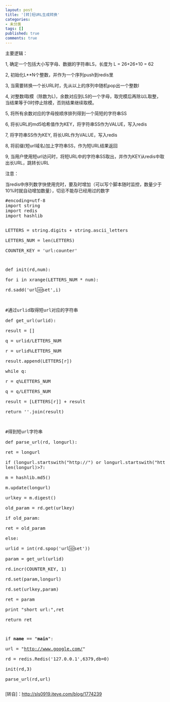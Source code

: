 ```yaml
---
layout: post
title: '[转]短URL生成转换'
categories:
- 未分类
tags: []
published: true
comments: true
---
```

<p>主要逻辑：</p>

<p>1, 确定一个包括大小写字母、数据的字符串LS，长度为 L = 26+26+10 = 62</p>

<p>2, 初始化L**N个整数，并作为一个序列push到redis里</p>

<p>3, 当需要转换一个长URL时，先从以上的序列中随机pop出一个整数I</p>

<p>4, 对整数I取模（除数为L)，余数对应到LS的一个字母，取完模后再除以L取整，当结果等于0时停止除模，否则结果继续取模。</p>

<p>5, 将所有余数对应的字母按顺序排列得到一个简短的字符串SS</p>

<p>6, 将长URL的md5哈希值作为KEY，将字符串SS作为VALUE，写入redis</p>

<p>7, 将字符串SS作为KEY, 将长URL作为VALUE，写入redis</p>

<p>8, 将前缀(短url域名)加上字符串SS，作为短URL结果返回</p>

<p>9, 当用户使用短url访问时，将短URL中的字符串SS取出，并作为KEY从redis中取出长URL，跳转长URL</p>

<p>注意：</p>

<p>当redis中序列数字快使用完时，要及时增加（可以写个脚本随时监控，数量少于10%时就自动增加数量），切忌不能存已经用过的数字</p>

<p><pre lang="Python" colla="+">
#encoding=utf-8  
import string  
import redis  
import hashlib  
  
LETTERS = string.digits + string.ascii_letters  
LETTERS_NUM = len(LETTERS)  
COUNTER_KEY = 'url:counter'  
  
def init(rd,num):  
    for i in xrange(LETTERS_NUM * num):  
        rd.sadd('url:id:set',i)  
  
#通过urlid取得短url对应的字符串  
def get_url(urlid):  
        result = []  
        q = urlid/LETTERS_NUM  
        r = urlid%LETTERS_NUM  
        result.append(LETTERS[r])  
        while q:  
            r = q%LETTERS_NUM  
            q = q/LETTERS_NUM  
            result = [LETTERS[r]] + result  
        return ''.join(result)  
  
#得到短url字符串  
def parse_url(rd, longurl):  
    ret = longurl  
    if (longurl.startswith("http://") or longurl.startswith("https://")) and len(longurl)>7:   
        m = hashlib.md5()  
        m.update(longurl)  
        urlkey = m.digest()  
        old_param = rd.get(urlkey)  
        if old_param:                   
            ret = old_param  
        else:  
            urlid = int(rd.spop('url:id:set'))  
            param = get_url(urlid)  
            rd.incr(COUNTER_KEY, 1)  
            rd.set(param,longurl)  
            rd.set(urlkey,param)  
            ret = param      
    print "short url:",ret  
    return ret  
  
if __name__ == "__main__":  
    url = "http://www.google.com/"  
    rd = redis.Redis('127.0.0.1',6379,db=0)  
    init(rd,3)  
    parse_url(rd,url) 
</pre>
[转自]：<a href="http://sls0919.iteye.com/blog/1774239">http://sls0919.iteye.com/blog/1774239</a></p>
